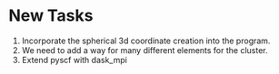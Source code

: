 # New Tasks

1. Incorporate the spherical 3d coordinate creation into the program.
2. We need to add a way for many different elements for the cluster.
3. Extend pyscf with dask_mpi

